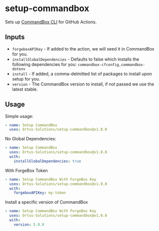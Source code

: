 # setup-commandbox

Sets up [CommandBox CLI](https://www.ortussolutions.com/products/commandbox) for GitHub Actions.

## Inputs

- `forgeboxAPIKey` - If added to the action, we will seed it in CommandBox for you.
- `installGlobalDependencies` - Defaults to false which installs the following dependencies for you: `commandbox-cfconfig,commandbox-dotenv`
- `install` - If added, a comma-delmitted list of packages to install upon setup for you.
- `version` - The CommandBox version to install, if not passed we use the latest stable.

## Usage

Simple usage:

```yaml
- name: Setup CommandBox
  uses: Ortus-Solutions/setup-commandbox@v1.0.0
```

No Global Dependencies:

```yaml
- name: Setup CommandBox
  uses: Ortus-Solutions/setup-commandbox@v1.0.0
  with:
    installGlobalDependencies: true
```

With ForgeBox Token

```yaml
- name: Setup CommandBox With ForgeBox Key
  uses: Ortus-Solutions/setup-commandbox@v1.0.0
  with:
    forgeboxAPIKey: my-token
```

Install a specific version of CommandBox

```yaml
- name: Setup CommandBox With ForgeBox Key
  uses: Ortus-Solutions/setup-commandbox@v1.0.0
  with:
    version: 5.0.0
```
